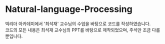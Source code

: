 # Natural-language-Processing
빅리더 아카데미에서 '최석재' 교수님의 수업을 바탕으로 코드를 작성하였습니다.</br>
코드의 모든 내용은 최석재 교수님의 PPT를 바탕으로 제작되었으며, 주석만 조금 다를뿐입니다. 
